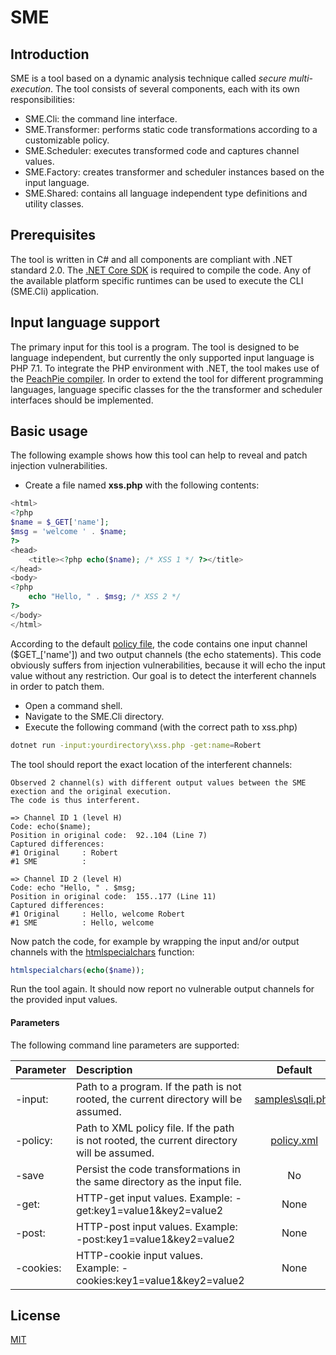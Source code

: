 # SME

## Introduction
SME is a tool based on a dynamic analysis technique called *secure multi-execution*. The tool consists of several components, each with its own responsibilities:
  - SME.Cli: the command line interface.
  - SME.Transformer: performs static code transformations according to a customizable policy. 
  - SME.Scheduler: executes transformed code and captures channel values.
  - SME.Factory: creates transformer and scheduler instances based on the input language.
  - SME.Shared: contains all language independent type definitions and utility classes.

## Prerequisites
The tool is written in C# and all components are compliant with .NET standard 2.0. 
The [.NET Core SDK](https://dotnet.microsoft.com/download/dotnet-core/2.1) is required to compile the code. Any of the available platform specific runtimes can be used to execute the CLI (SME.Cli) application.

## Input language support
The primary input for this tool is a program. The tool is designed to be language independent, but currently the only supported input language is PHP 7.1. To integrate the PHP environment with .NET, the tool makes use of the [PeachPie compiler](https://github.com/peachpiecompiler/peachpie). In order to extend the tool for different programming languages, language specific classes for the the transformer and scheduler interfaces should be implemented.

## Basic usage
The following example shows how this tool can help to reveal and patch injection vulnerabilities.
- Create a file named **xss.php** with the following contents:
```php
<html>
<?php
$name = $_GET['name'];
$msg = 'welcome ' . $name;
?>
<head>
    <title><?php echo($name); /* XSS 1 */ ?></title>
</head>
<body>
<?php 
	echo "Hello, " . $msg; /* XSS 2 */ 
?>
</body>
</html>
```
According to the default [policy file](https://github.com/Jokelab/SME/blob/master/SME.Cli/policy.xml), the code contains one input channel ($GET_['name']) and two output channels (the echo statements). This code obviously suffers from injection vulnerabilities, because it will echo the input value without any restriction. Our goal is to detect the interferent channels in order to patch them.
- Open a command shell.
- Navigate to the SME.Cli directory.
- Execute the following command (with the correct path to xss.php)
```sh
dotnet run -input:yourdirectory\xss.php -get:name=Robert  
```
The tool should report the exact location of the interferent channels:
```
Observed 2 channel(s) with different output values between the SME exection and the original execution. 
The code is thus interferent.

=> Channel ID 1 (level H)
Code: echo($name);
Position in original code:  92..104 (Line 7)
Captured differences:
#1 Original     : Robert
#1 SME          :

=> Channel ID 2 (level H)
Code: echo "Hello, " . $msg;
Position in original code:  155..177 (Line 11)
Captured differences:
#1 Original     : Hello, welcome Robert
#1 SME          : Hello, welcome
```
Now patch the code, for example by wrapping the input and/or output channels with the [htmlspecialchars](http://php.net/manual/en/function.htmlspecialchars.php) function:
```php
htmlspecialchars(echo($name));
```
Run the tool again. It should now report no vulnerable output channels for the provided input values.

#### Parameters

The following command line parameters are supported:

| Parameter     | Description  | Default       
| ------------- |:-------------|:-------------:|
| -input:<path>      | Path to a program. If the path is not rooted, the current directory will be assumed. | [samples\sqli.php](https://github.com/Jokelab/SME/blob/master/SME.Cli/samples/sqli.php)
| -policy:<path>      | Path to XML policy file. If the path is not rooted, the current directory will be assumed. | [policy.xml](https://github.com/Jokelab/SME/blob/master/SME.Cli/policy.xml)
| -save| Persist the code transformations in the same directory as the input file.       | No
| -get:<values> | HTTP-get input values. Example: -get:key1=value1&key2=value2       | None
| -post:<values> | HTTP-post input values. Example: -post:key1=value1&key2=value2      | None
| -cookies:<values> | HTTP-cookie input values. Example: -cookies:key1=value1&key2=value2 | None 


License
----

[MIT](https://github.com/Jokelab/SME/blob/master/LICENSE)
